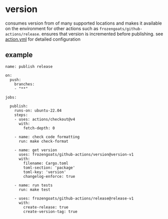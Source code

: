 # version
consumes version from of many supported locations and makes it available on the environment for other actions such as `frozengoats/github-actions/release`. ensures that version is incremented before publishing.
see [action.yml](https://github.com/frozengoats/github-actions/blob/main/version/action.yml) for detailed configuration

## example
```
name: publish release

on:
  push:
    branches:
    - "**"

jobs:

  publish:
    runs-on: ubuntu-22.04
    steps:
    - uses: actions/checkout@v4
      with:
        fetch-depth: 0

    - name: check code formatting
      run: make check-format

    - name: get version
      uses: frozengoats/github-actions/version@version-v1
      with:
        filename: Cargo.toml
        toml-section: 'package'
        toml-key: 'version'
        changelog-enforce: true

    - name: run tests
      run: make test

    - uses: frozengoats/github-actions/release@release-v1
      with:
        create-release: true
        create-version-tag: true
```